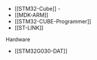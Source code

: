 

- [[STM32-Cube]] - 
- [[MDK-ARM]]
- [[STM32-CUBE-Programmer]]
- [[ST-LINK]]


Hardware 
- [[STM32G030-DAT]]






